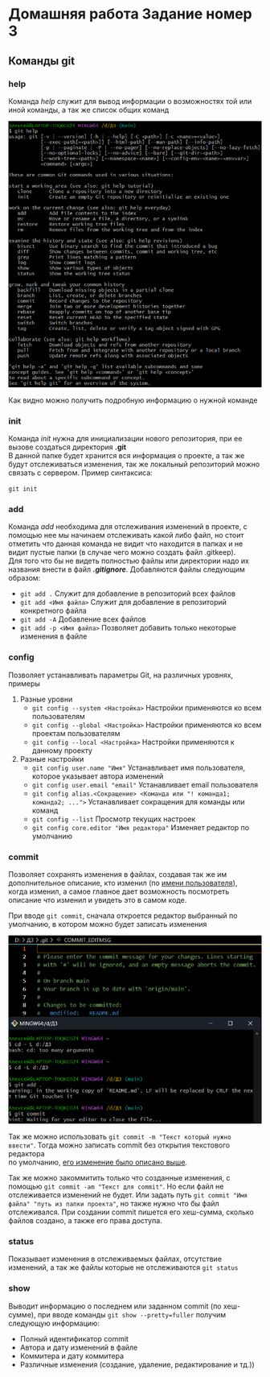 # Домашняя работа Задание номер 3

## Команды git

### __help__

Команда _help_ служит для вывод информации о возможностях той или иной команды, а так же список общих команд

![Пример работы команды _help_](https://github.com/AlechaIS22/homework/blob/main/Painting/help.png?raw=true)

Как видно можно получить подробную информацию о нужной команде

### __init__

Команда _init_ нужна для инициализации нового репозитория, при ее вызове создаться директория __.git__  
В данной папке будет хранится вся информация о проекте, а так же будут отслеживаться изменения, так же локальный 
репозиторий можно связать с сервером. Пример синтаксиса:

`git init`

### __add__

Команда _add_ необходима для отслеживания изменений в проекте, с помощью нее мы начинаем отслеживать какой либо файл, но стоит
отметить что данная команда не видит что находится в папках и не видит пустые папки (в случае чего можно создать файл .gitkeep).  
Для того что бы не видеть полностью файлы или директории надо их названия внести в файл ___.gitignore___. Добавляются файлы следующим образом:

- `git add .` Служит для добавление в репозиторий всех файлов
- `git add <Имя файла>` Служит для добавление в репозиторий конкретного файла
- `git add -A` Добавление всех файлов
- `git add -p <Имя файла>` Позволяет добавить только некоторые изменения в файле

### __config__

Позволяет устанавливать параметры Git, на различных уровнях, примеры

1. Разные уровни
    - `git config --system <Настройка>` Настройки применяются ко всем пользователям
    - `git config --global <Настройка>` Настройки применяются ко всем проектам пользователям
    - `git config --local <Настройка>` Настройки применяются к данному проекту
2. Разные настройки
    - `git config user.name "Имя"` Устанавливает  <a id = 'name'> имя </a> пользователя, которое указывает автора изменений
    - `git config user.email "email"` Устанавливает email пользователя
    - `git config alias.<Сокращение> <Команда или "! команда1; команда2; ...">` Устанавливает сокращения для команды или команд
    - `git config --list` Просмотр текущих настроек
    -  `git config core.editor "Имя редактора"` Изменяет <a id = "editor"> редактор </a> по умолчанию

### __commit__

Позволяет сохранять изменения в файлах, создавая так же им дополнительное описание, кто изменил (по [имени пользователя](#name)),  
когда изменил, а самое главное дает возможность посмотреть описание что изменил и увидеть это в самом коде.

При вводе `git commit`, сначала откроется редактор выбранный по умолчанию, в котором можно будет записать изменения

![Открытие редактора](https://github.com/AlechaIS22/homework/blob/main/Painting/commit.png?raw=true)

Так же можно использовать `git commit -m "Текст который нужно ввести"`. Тогда можно записать commit без открытия текстового редактора  
по умолчанию, [eго изменение было описано выше](#editor).

Так же можно закоммитить только что созданные изменения, с помощью `git commit -am "Текст для commit"`. Но если файл не отслеживается изменений не будет.
Или задать путь `git commit "Имя файла" "путь из папки проекта"`, но также нужно что бы файл отслеживался.
При создании commit пишется его хеш-сумма, сколько файлов создано, а также его права доступа.

### __status__

Показывает изменения в отслеживаемых файлах, отсутствие изменений, а так же файлы которые не отслеживаются `git status`

### __show__

Выводит информацию о последнем или заданном commit (по хеш-сумме), при вводе команды `git show --pretty=fuller` получим следующую информацию:

- Полный идентификатор commit
- Автора и дату изменений в файле
- Коммитера и дату коммитера
- Различные изменения (создание, удаление, редактирование и тд.))


